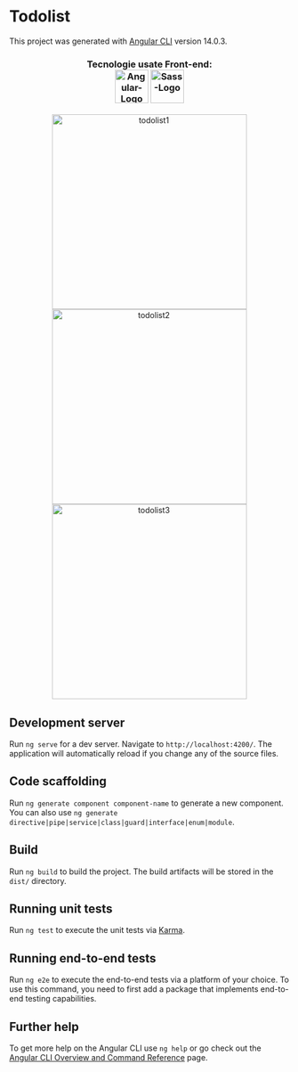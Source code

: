 # Todolist

This project was generated with [Angular CLI](https://github.com/angular/angular-cli) version 14.0.3.
<h3 align="center"><strong>Tecnologie usate Front-end:</strong></br>
<img src="https://user-images.githubusercontent.com/104636288/199508866-bc43861e-183c-443c-baa3-d6cc3fdc08f7.png" width="60px" height="60px" alt="Angular-Logo">
<img src="https://user-images.githubusercontent.com/104636288/199512075-150cc2a6-2fdc-4d81-a5de-08f83ef0385e.png" width="60px" height="60px" alt="Sass-Logo"></h3>
<p align="center">
<img width="350" alt="todolist1" src="https://user-images.githubusercontent.com/104636288/201104783-9277fbb4-133e-4318-9cfb-3682867c952f.PNG">
<img width="350" alt="todolist2" src="https://user-images.githubusercontent.com/104636288/201104803-ef955443-28eb-48ac-8014-b9ce5c2f61bd.PNG">
<img width="350" alt="todolist3" src="https://user-images.githubusercontent.com/104636288/201104819-f2ac4697-9e07-4a24-bdbe-d092160fbab6.PNG">
</p>

## Development server

Run `ng serve` for a dev server. Navigate to `http://localhost:4200/`. The application will automatically reload if you change any of the source files.

## Code scaffolding

Run `ng generate component component-name` to generate a new component. You can also use `ng generate directive|pipe|service|class|guard|interface|enum|module`.

## Build

Run `ng build` to build the project. The build artifacts will be stored in the `dist/` directory.

## Running unit tests

Run `ng test` to execute the unit tests via [Karma](https://karma-runner.github.io).

## Running end-to-end tests

Run `ng e2e` to execute the end-to-end tests via a platform of your choice. To use this command, you need to first add a package that implements end-to-end testing capabilities.

## Further help

To get more help on the Angular CLI use `ng help` or go check out the [Angular CLI Overview and Command Reference](https://angular.io/cli) page.
